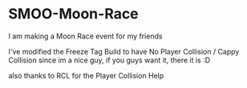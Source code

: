 # SMOO-Moon-Race

I am making a Moon Race event for my friends


I've modified the Freeze Tag Build to have No Player Collision / Cappy Collision
since im a nice guy, if you guys want it, there it is :D

also thanks to RCL for the Player Collision Help
